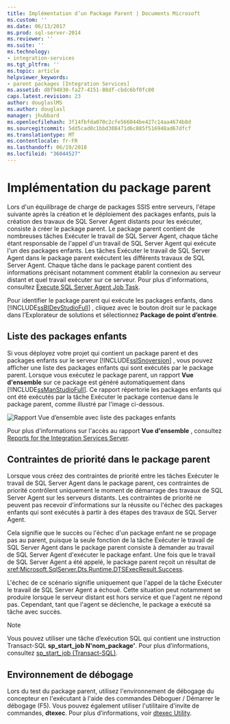 ```yaml
---
title: Implémentation d’un Package Parent | Documents Microsoft
ms.custom: ''
ms.date: 06/13/2017
ms.prod: sql-server-2014
ms.reviewer: ''
ms.suite: ''
ms.technology:
- integration-services
ms.tgt_pltfrm: ''
ms.topic: article
helpviewer_keywords:
- parent packages [Integration Services]
ms.assetid: d8f94830-fa27-4151-88df-cbdc6bf0fc80
caps.latest.revision: 23
author: douglaslMS
ms.author: douglasl
manager: jhubbard
ms.openlocfilehash: 3f14fbfda070c2cfe566044be427c14aa4674b8d
ms.sourcegitcommit: 5dd5cad0c1bbd308471d6c885f516948ad67dfcf
ms.translationtype: MT
ms.contentlocale: fr-FR
ms.lasthandoff: 06/19/2018
ms.locfileid: "36044527"
---
```

# <a name="implementation-of-the-parent-package"></a>Implémentation du package parent
  Lors d'un équilibrage de charge de packages SSIS entre serveurs, l'étape suivante après la création et le déploiement des packages enfants, puis la création des travaux de SQL Server Agent distants pour les exécuter, consiste à créer le package parent. Le package parent contient de nombreuses tâches Exécuter le travail de SQL Server Agent, chaque tâche étant responsable de l'appel d'un travail de SQL Server Agent qui exécute l'un des packages enfants. Les tâches Exécuter le travail de SQL Server Agent dans le package parent exécutent les différents travaux de SQL Server Agent. Chaque tâche dans le package parent contient des informations précisant notamment comment établir la connexion au serveur distant et quel travail exécuter sur ce serveur. Pour plus d'informations, consultez [Execute SQL Server Agent Job Task](control-flow/execute-sql-server-agent-job-task.md).  
  
 Pour identifier le package parent qui exécute les packages enfants, dans [!INCLUDE[ssBIDevStudioFull](../includes/ssbidevstudiofull-md.md)] , cliquez avec le bouton droit sur le package dans l’Explorateur de solutions et sélectionnez **Package de point d’entrée**.  
  
## <a name="listing-child-packages"></a>Liste des packages enfants  
 Si vous déployez votre projet qui contient un package parent et des packages enfants sur le serveur [!INCLUDE[ssISnoversion](../includes/ssisnoversion-md.md)] , vous pouvez afficher une liste des packages enfants qui sont exécutés par le package parent. Lorsque vous exécutez le package parent, un rapport **Vue d'ensemble** sur ce package est généré automatiquement dans [!INCLUDE[ssManStudioFull](../includes/ssmanstudiofull-md.md)]. Ce rapport répertorie les packages enfants qui ont été exécutés par la tâche Exécuter le package contenue dans le package parent, comme illustré par l'image ci-dessous.  
  
 ![Rapport Vue d’ensemble avec liste des packages enfants](media/overviewreport-childpackagelisting.png "Rapport Vue d’ensemble avec liste des packages enfants")  
  
 Pour plus d'informations sur l'accès au rapport **Vue d'ensemble** , consultez [Reports for the Integration Services Server](../../2014/integration-services/reports-for-the-integration-services-server.md).  
  
## <a name="precedence-constraints-in-the-parent-package"></a>Contraintes de priorité dans le package parent  
 Lorsque vous créez des contraintes de priorité entre les tâches Exécuter le travail de SQL Server Agent dans le package parent, ces contraintes de priorité contrôlent uniquement le moment de démarrage des travaux de SQL Server Agent sur les serveurs distants. Les contraintes de priorité ne peuvent pas recevoir d'informations sur la réussite ou l'échec des packages enfants qui sont exécutés à partir à des étapes des travaux de SQL Server Agent.  
  
 Cela signifie que le succès ou l'échec d'un package enfant ne se propage pas au parent, puisque la seule fonction de la tâche Exécuter le travail de SQL Server Agent dans le package parent consiste à demander au travail de SQL Server Agent d'exécuter le package enfant. Une fois que le travail de SQL Server Agent a été appelé, le package parent reçoit un résultat de <xref:Microsoft.SqlServer.Dts.Runtime.DTSExecResult.Success>.  
  
 L'échec de ce scénario signifie uniquement que l'appel de la tâche Exécuter le travail de SQL Server Agent a échoué. Cette situation peut notamment se produire lorsque le serveur distant est hors service et que l'agent ne répond pas. Cependant, tant que l'agent se déclenche, le package a exécuté sa tâche avec succès.  
  
> [!NOTE]  
>  Vous pouvez utiliser une tâche d’exécution SQL qui contient une instruction Transact-SQL **sp_start_job N'nom_package'**. Pour plus d’informations, consultez [sp_start_job &#40;Transact-SQL&#41;](/sql/relational-databases/system-stored-procedures/sp-start-job-transact-sql).  
  
## <a name="debugging-environment"></a>Environnement de débogage  
 Lors du test du package parent, utilisez l'environnement de débogage du concepteur en l'exécutant à l'aide des commandes Déboguer / Démarrer le débogage (F5). Vous pouvez également utiliser l'utilitaire d'invite de commandes, **dtexec**. Pour plus d’informations, voir [dtexec Utility](packages/dtexec-utility.md).  
  
  
